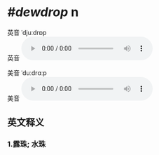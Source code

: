 # ***\#dewdrop*** n
英音 ˈdjuːdrɒp  
英音
<audio src="./media/dewdrop1_AAC.aac" controls="controls"></audio>

美音 ˈduːdrɑːp  
美音
<audio src="./media/dewdrop2_AAC.aac" controls="controls"></audio>



  

英文释义
---
### 1.**露珠; 水珠**  


